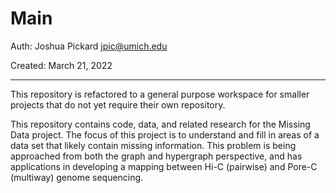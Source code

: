 # Main

Auth: Joshua Pickard jpic@umich.edu

Created: March 21, 2022

---

This repository is refactored to a general purpose workspace for smaller projects that
do not yet require their own repository.

This repository contains code, data, and related research for the Missing
Data project. The focus of this project is to understand and fill in
areas of a data set that likely contain missing information. This problem
is being approached from both the graph and hypergraph perspective, and has
applications in developing a mapping between Hi-C (pairwise) and Pore-C
(multiway) genome sequencing.
